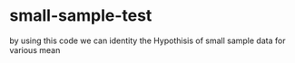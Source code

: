 # small-sample-test
by using this code we can identity the Hypothisis of small sample data for various mean
